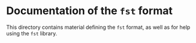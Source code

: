 # Documentation of the `fst` format

This directory contains material defining the `fst` format, as well as for help using the `fst` library.
